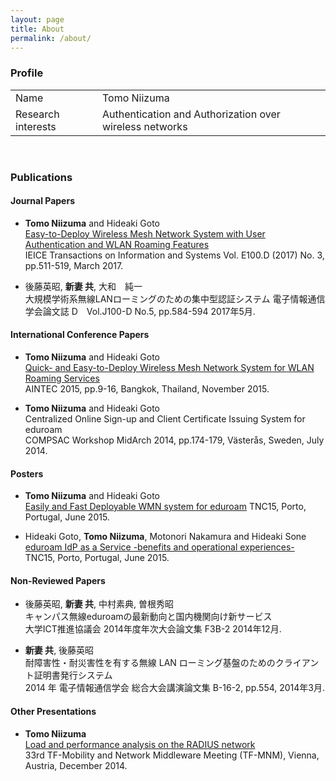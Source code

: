 ```yaml
---
layout: page
title: About
permalink: /about/
---
```



### Profile
<table class="wMax">
			<tr>
				<td class="w100">Name</td>
				<td>Tomo Niizuma</td>
			</tr>
			<tr>
				<td>Research interests</td>
				<td>Authentication and Authorization over wireless networks</td>
			</tr>
</table>
<br>

### Publications

#### Journal Papers

* **Tomo Niizuma** and Hideaki Goto  
[Easy-to-Deploy Wireless Mesh Network System with User Authentication and WLAN Roaming Features
](https://www.jstage.jst.go.jp/article/transinf/E100.D/3/E100.D_2016EDP7123/_pdf)  
IEICE Transactions on Information and Systems
Vol. E100.D (2017) No. 3, pp.511-519, March 2017.

* 後藤英昭, **新妻 共**, 大和　純一   
大規模学術系無線LANローミングのための集中型認証システム 
電子情報通信学会論文誌 D　Vol.J100-D No.5, pp.584-594 2017年5月.

#### International Conference Papers

* **Tomo Niizuma** and Hideaki Goto  
[Quick- and Easy-to-Deploy Wireless Mesh Network System for WLAN Roaming Services](http://dl.acm.org/authorize?N09665)  
AINTEC 2015, pp.9-16, Bangkok, Thailand, November 2015.


* **Tomo Niizuma** and Hideaki Goto  
Centralized Online Sign-up and Client Certificate Issuing System for eduroam    
COMPSAC Workshop MidArch 2014, pp.174-179, Västerås, Sweden, July 2014.

#### Posters

* **Tomo Niizuma** and Hideaki Goto    
[Easily and Fast Deployable WMN system for eduroam](https://tnc15.terena.org/core/poster/13) 
TNC15, Porto, Portugal, June 2015. 

* Hideaki Goto, **Tomo Niizuma**, Motonori Nakamura and Hideaki Sone   
[eduroam IdP as a Service -benefits and operational experiences-](https://tnc15.terena.org/core/poster/24)    
TNC15, Porto, Portugal, June 2015. 


#### Non-Reviewed Papers     

* 後藤英昭, **新妻 共**, 中村素典, 曽根秀昭   
キャンパス無線eduroamの最新動向と国内機関向け新サービス  
大学ICT推進協議会 2014年度年次大会論文集 F3B-2 2014年12月.

<!---
* **Tomo Niizuma**  
[Load and performance analysis on the RADIUS network](https://www.terena.org/activities/tf-mobility/meetings/33/)    
33rd TF-Mobility and Network Middleware Meeting (TF-MNM), Vienna, Austria, December 2014.
-->

* **新妻 共**, 後藤英昭  
耐障害性・耐災害性を有する無線 LAN ローミング基盤のためのクライアント証明書発行システム  
2014 年 電子情報通信学会 総合大会講演論文集 B-16-2, pp.554, 2014年3月.

#### Other Presentations

* **Tomo Niizuma**  
[Load and performance analysis on the RADIUS network](https://www.terena.org/activities/tf-mobility/meetings/33/)    
33rd TF-Mobility and Network Middleware Meeting (TF-MNM), Vienna, Austria, December 2014.



<!--
### My Skills and Interests


<table cellspacing="7">
			<tr>
				<td >IEEE 802.1X, EAP</td>
				<td>●●●●○</td>
			</tr>
			<tr>
				<td>RADIUS, RadSec</td>
				<td>●●●●○</td>
			</tr>
			<tr>
				<td>Perl</td>
				<td>●●●●○</td>
			</tr>
			<tr>
				<td>Mojolicious</td>
				<td>●●●○○</td>
			</tr>
			<tr>
				<td>Postgresql</td>
				<td>●●●○○</td>
			</tr>	
					<tr> 	
				<td>HTTP/2, QUIC </td>
				<td>●●○○○</td>
			</tr>

			<tr>
				<td>SAML, Shibboleth </td>
				<td>●●○○○</td>
			</tr>

			<tr>
				<td>C</td>
				<td>●●○○○</td>
			</tr>
			<tr>
				<td>TOEIC(R)</td>
				<td>850</td>
			</tr>
	<!--		<tr>
				<td>Other</td>
				<td>TCP/IP, DNS, Computer Architecture, Parallell Computing, JavaScript, Linux, vim</td>
			</tr>
	</table> -->
